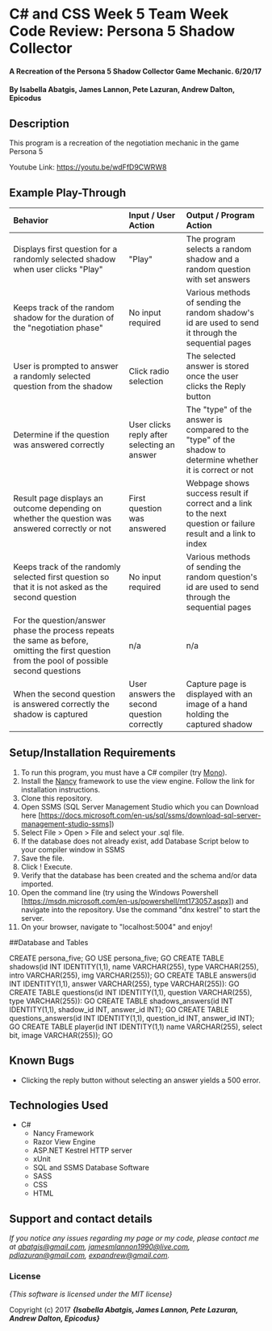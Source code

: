 # C# and CSS Week 5 Team Week Code Review: Persona 5 Shadow Collector

#### A Recreation of the Persona 5 Shadow Collector Game Mechanic. 6/20/17

#### By **Isabella Abatgis, James Lannon, Pete Lazuran, Andrew Dalton, Epicodus**

## Description

This program is a recreation of the negotiation mechanic in the game Persona 5

Youtube Link: https://youtu.be/wdFfD9CWRW8

## Example Play-Through

| Behavior | Input / User Action | Output / Program Action |
|:---------|:--------------------|:------------------------|
| Displays first question for a randomly selected shadow when user clicks "Play" | "Play" |The program selects a random shadow and a random question with set answers |
| Keeps track of the random shadow for the duration of the "negotiation phase"| No input required | Various methods of sending the random shadow's id are used to send it through the sequential pages|
| User is prompted to answer a randomly selected question from the shadow | Click radio selection | The selected answer is stored once the user clicks the Reply button|
|Determine if the question was answered correctly| User clicks reply after selecting an answer | The "type" of the answer is compared to the "type" of the shadow to determine whether it is correct or not|
|Result page displays an outcome depending on whether the question was answered correctly or not|First question was answered|Webpage shows success result if correct and a link to the next question or failure result and a link to index|
|Keeps track of the randomly selected first question so that it is not asked as the second question|No input required|Various methods of sending the random question's id are used to send through the sequential pages|
|For the question/answer phase the process repeats the same as before, omitting the first question from the pool of possible second questions| n/a|n/a|
|When the second question is answered correctly the shadow is captured| User answers the second question correctly|Capture page is displayed with an image of a hand holding the captured shadow|


## Setup/Installation Requirements

1. To run this program, you must have a C# compiler (try [Mono](http://www.mono-project.com)).
2. Install the [Nancy](http://nancyfx.org/) framework to use the view engine. Follow the link for installation instructions.
3. Clone this repository.
4. Open SSMS (SQL Server Management Studio which you can Download here [https://docs.microsoft.com/en-us/sql/ssms/download-sql-server-management-studio-ssms])
5. Select File > Open > File and select your .sql file.
6. If the database does not already exist, add Database Script below to your compiler window in SSMS
7. Save the file.
8. Click ! Execute.
9. Verify that the database has been created and the schema and/or data imported.
10. Open the command line (try using the Windows Powershell [https://msdn.microsoft.com/en-us/powershell/mt173057.aspx]) and navigate into the repository. Use the command "dnx kestrel" to start the server.
11. On your browser, navigate to "localhost:5004" and enjoy!

##Database and Tables

CREATE persona_five;
GO
USE persona_five;
GO
CREATE TABLE shadows(id INT IDENTITY(1,1), name VARCHAR(255), type VARCHAR(255), intro VARCHAR(255), img VARCHAR(255));
GO
CREATE TABLE answers(id INT IDENTITY(1,1), answer VARCHAR(255), type VARCHAR(255)):
GO
CREATE TABLE questions(id INT IDENTITY(1,1), question VARCHAR(255), type VARCHAR(255)):
GO
CREATE TABLE shadows_answers(id INT IDENTITY(1,1), shadow_id INT, answer_id INT);
GO
CREATE TABLE questions_answers(id INT IDENTITY(1,1), question_id INT, answer_id INT);
GO
CREATE TABLE player(id INT IDENTITY(1,1) name VARCHAR(255), select bit, image VARCHAR(255));
GO

## Known Bugs
* Clicking the reply button without selecting an answer yields a 500 error.

## Technologies Used
* C#
  * Nancy Framework
  * Razor View Engine
  * ASP.NET Kestrel HTTP server
  * xUnit
  * SQL and SSMS Database Software
  * SASS
  * CSS
  * HTML

## Support and contact details

_If you notice any issues regarding my page or my code, please contact me at abatgis@gmail.com, jamesmlannon1990@live.com, pdlazuran@gmail.com, expandrew@gmail.com._

### License

*{This software is licensed under the MIT license}*

Copyright (c) 2017 **_{Isabella Abatgis, James Lannon, Pete Lazuran, Andrew Dalton, Epicodus}_**
